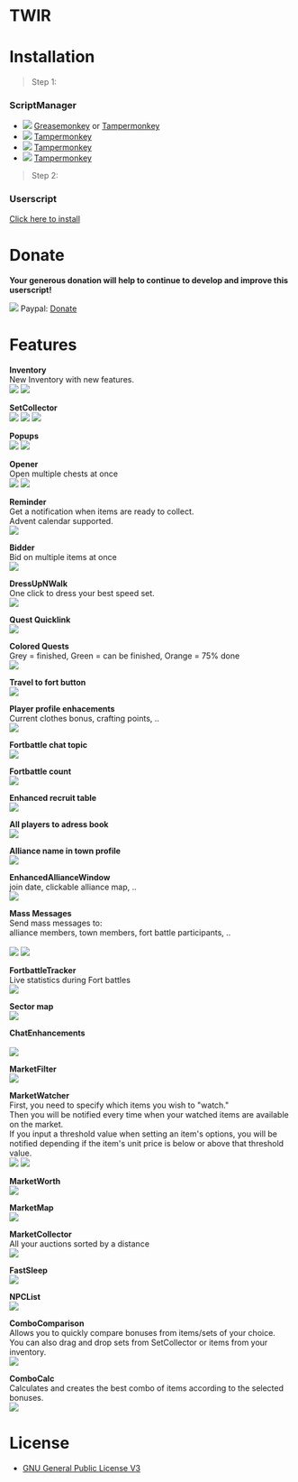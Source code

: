 # TWIR
# Installation

> Step 1:
### ScriptManager

* <img src="https://jamzask.github.io/TWInventoryReloaded/icons/firefox.png"> [Greasemonkey](https://addons.mozilla.org/firefox/addon/greasemonkey/") or [Tampermonkey](https://addons.mozilla.org/firefox/addon/tampermonkey/)
* <img src="https://jamzask.github.io/TWInventoryReloaded/icons/chrome.png"> [Tampermonkey](https://chrome.google.com/webstore/detail/tampermonkey/dhdgffkkebhmkfjojejmpbldmpobfkfo)
* <img src="https://jamzask.github.io/TWInventoryReloaded/icons/opera.png"> [Tampermonkey](https://addons.opera.com/extensions/details/tampermonkey-beta/)
* <img src="https://jamzask.github.io/TWInventoryReloaded/icons/msedge.png"> [Tampermonkey](https://www.tampermonkey.net/?ext=dhdg&browser=edge)

> Step 2:
### Userscript

[Click here to install](https://jamzask.github.io/TWInventoryReloaded/code.user.js) 

# Donate

**Your generous donation will help to continue to develop and improve this userscript!**

<img src="https://jamzask.github.io/TWInventoryReloaded/icons/paypal.png"></a> Paypal: [Donate](https://www.paypal.com/cgi-bin/webscr?cmd=_donations&business=97jamza%40gmail.com&item_name=TW+Inventory+Reloaded&currency_code=EUR&source=url)


# Features

**Inventory**  <br />
New Inventory with new features.  <br />
<img src="https://jamzask.github.io/TWInventoryReloaded/screenshots/Screenshot_1.png" style="max-width: 600px;">
<img src="https://jamzask.github.io/TWInventoryReloaded/screenshots/Screenshot_2.png" style="max-width: 600px;">

**SetCollector** <br />
<img src="https://jamzask.github.io/TWInventoryReloaded/screenshots/Screenshot_29.png" style="max-width: 600px;">
<img src="https://jamzask.github.io/TWInventoryReloaded/screenshots/Screenshot_30.png" style="max-width: 600px;">
<img src="https://jamzask.github.io/TWInventoryReloaded/screenshots/Screenshot_31.png" style="max-width: 600px;">

**Popups**  <br />
<img src="https://jamzask.github.io/TWInventoryReloaded/screenshots/Screenshot_20.png" style="max-width: 600px;">
<img src="https://jamzask.github.io/TWInventoryReloaded/screenshots/Screenshot_22.png" style="max-width: 600px;">

**Opener**  <br />
Open multiple chests at once <br />
<img src="https://jamzask.github.io/TWInventoryReloaded/screenshots/Screenshot_3.png" style="max-width: 600px;">
<img src="https://jamzask.github.io/TWInventoryReloaded/screenshots/Screenshot_4.png" style="max-width: 600px;">

**Reminder**  <br />
Get a notification when items are ready to collect. <br />
Advent calendar supported. <br />
<img src="https://jamzask.github.io/TWInventoryReloaded/screenshots/Screenshot_34.png" style="max-width: 600px;">

**Bidder**  <br />
Bid on multiple items at once <br />
<img src="https://jamzask.github.io/TWInventoryReloaded/screenshots/Screenshot_5.png" style="max-width: 600px;">

**DressUpNWalk**  <br />
One click to dress your best speed set.  <br />
<img src="https://jamzask.github.io/TWInventoryReloaded/screenshots/Screenshot_6.png" style="max-width: 600px;">

**Quest Quicklink**  <br />
<img src="https://jamzask.github.io/TWInventoryReloaded/screenshots/Screenshot_7.png" style="max-width: 600px;">

**Colored Quests**  <br />
Grey = finished, Green = can be finished, Orange = 75% done  <br />
<img src="https://jamzask.github.io/TWInventoryReloaded/screenshots/Screenshot_8.png" style="max-width: 600px;">

**Travel to fort button**  <br />
<img src="https://jamzask.github.io/TWInventoryReloaded/screenshots/Screenshot_9.png" style="max-width: 600px;">

**Player profile enhacements** <br />
Current clothes bonus, crafting points, ..  <br />
<img src="https://jamzask.github.io/TWInventoryReloaded/screenshots/Screenshot_11.png" style="max-width: 600px;">

**Fortbattle chat topic**  <br />
<img src="https://jamzask.github.io/TWInventoryReloaded/screenshots/Screenshot_10.png" style="max-width: 600px;">

**Fortbattle count**  <br />
<img src="https://jamzask.github.io/TWInventoryReloaded/screenshots/Screenshot_12.png" style="max-width: 600px;">

**Enhanced recruit table**  <br />
<img src="https://jamzask.github.io/TWInventoryReloaded/screenshots/Screenshot_13.png" style="max-width: 600px;">

**All players to adress book** <br />
<img src="https://jamzask.github.io/TWInventoryReloaded/screenshots/Screenshot_15.png" style="max-width: 600px;">

**Alliance name in town profile**  <br />
<img src="https://jamzask.github.io/TWInventoryReloaded/screenshots/Screenshot_14.png" style="max-width: 600px;">

**EnhancedAllianceWindow** <br />
 join date, clickable alliance map, .. <br />
<img src="https://jamzask.github.io/TWInventoryReloaded/screenshots/Screenshot_16.png" style="max-width: 600px;">

**Mass Messages** <br />
Send mass messages to: <br />
alliance members, town members, fort battle participants, .. <br />  
<img src="https://jamzask.github.io/TWInventoryReloaded/screenshots/Screenshot_17.png" style="max-width: 600px;">
<img src="https://jamzask.github.io/TWInventoryReloaded/screenshots/Screenshot_18.png" style="max-width: 600px;">

**FortbattleTracker**  <br />
Live statistics during Fort battles <br />
<img src="https://jamzask.github.io/TWInventoryReloaded/screenshots/Screenshot_37.png" style="max-width: 600px;">

**Sector map** <br />
<img src="https://jamzask.github.io/TWInventoryReloaded/screenshots/Screenshot_36.png" style="max-width: 600px;">

**ChatEnhancements**  <br />  
<img src="https://jamzask.github.io/TWInventoryReloaded/screenshots/Screenshot_19.png" style="max-width: 600px;">

**MarketFilter**  <br />
<img src="https://jamzask.github.io/TWInventoryReloaded/screenshots/Screenshot_23.png" style="max-width: 600px;">

**MarketWatcher** <br />
First, you need to specify which items you wish to "watch." <br />
Then you will be notified every time when your watched items are available on the market. <br />
If you input a threshold value when setting an item's options, you will be notified depending if the item's unit price is below or above that threshold value. <br />
<img src="https://jamzask.github.io/TWInventoryReloaded/screenshots/Screenshot_24.png" style="max-width: 600px;">
<img src="https://jamzask.github.io/TWInventoryReloaded/screenshots/Screenshot_35.png" style="max-width: 600px;">

**MarketWorth**  <br />
<img src="https://jamzask.github.io/TWInventoryReloaded/screenshots/Screenshot_21.png" style="max-width: 600px;">

**MarketMap**  <br />
<img src="https://jamzask.github.io/TWInventoryReloaded/screenshots/Screenshot_25.png" style="max-width: 600px;">

**MarketCollector** <br />
All your auctions sorted by a distance  <br />
<img src="https://jamzask.github.io/TWInventoryReloaded/screenshots/Screenshot_26.png" style="max-width: 600px;">

**FastSleep**  <br />
<img src="https://jamzask.github.io/TWInventoryReloaded/screenshots/Screenshot_27.png" style="max-width: 600px;">

**NPCList**  <br />
<img src="https://jamzask.github.io/TWInventoryReloaded/screenshots/Screenshot_28.png" style="max-width: 600px;">

**ComboComparison**  <br />
Allows you to quickly compare bonuses from items/sets of your choice. <br />
You can also drag and drop sets from SetCollector or items from your inventory. <br />
<img src="https://jamzask.github.io/TWInventoryReloaded/screenshots/Screenshot_32.png" style="max-width: 600px;">

**ComboCalc** <br />
Calculates and creates the best combo of items according to the selected bonuses.  <br />
<img src="https://jamzask.github.io/TWInventoryReloaded/screenshots/Screenshot_33.png" style="max-width: 600px;">



# License
* [GNU General Public License V3](http://www.gnu.org/licenses/gpl-3.0.txt)
